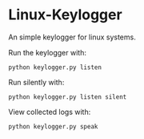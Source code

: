 # Linux-Keylogger
An simple keylogger for linux systems.

Run the keylogger with:

```python keylogger.py listen```

Run silently with:

```python keylogger.py listen silent```

View collected logs with:

```python keylogger.py speak```
